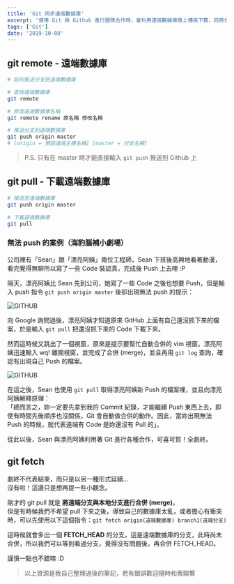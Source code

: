 ```yaml
---
title: 'Git 同步遠端數據庫'
excerpt: '使用 Git 與 Github 進行團隊合作時，會利用遠端數據庫做上傳與下載，同時也會出現 Git 衝突，本篇文講解如何處理這些狀況。'
tags: ['Git']
date: '2019-10-08'
---
```


## git remote - 遠端數據庫

```bash
# 如何推送分支到遠端數據庫

# 查詢遠端數據庫
git remote

# 修改遠端數據庫名稱
git remote rename 原名稱 修改名稱

# 推送分支到遠端數據庫
git push origin master
# [origin = 預設遠端主機名稱] [master = 分支名稱]
```

> P.S. 只有在 master 時才能直接輸入 `git push` 推送到 Github 上

## git pull - 下載遠端數據庫

```bash
# 推送至遠端數據庫
git push origin master

# 下載遠端數據庫
git pull
```

### 無法 push 的案例（海豹腦補小劇場）

公司裡有「Sean」跟「漂亮阿姨」兩位工程師，Sean 下班後高興地看著動漫，看完覺得無聊所以寫了一些 Code 裝認真，完成後 Push 上去哩 :P

隔天，漂亮阿姨比 Sean 先到公司，她寫了一些 Code 之後也想要 Push，但是輸入 push 指令 `git push origin master` 後卻出現無法 push 的提示：

![GITHUB](https://i.imgur.com/qU1BLaO.png)

向 Google 詢問過後，漂亮阿姨才知道原來 GitHub 上面有自己還沒抓下來的檔案，於是輸入 `git pull` 把還沒抓下來的 Code 下載下來。

然而這時候又跳出了一個視窗，原來是提示要幫忙自動合併的 vim 視窗。漂亮阿姨迅速輸入 wq! 離開視窗，並完成了合併 (merge)，並且再用 `git log` 查詢，確認有出現自己 Push 的檔案。

![GITHUB](https://i.imgur.com/6ZET7Hb.png)

在這之後，Sean 也使用 `git pull` 取得漂亮阿姨新 Push 的檔案哩，並且向漂亮阿姨解釋原理：  
「總而言之，妳一定要先拿到我的 Commit 紀錄，才能繼續 Push 東西上去，即使有時間先後順序也沒關係，Git 會自動做合併的動作。因此，當妳出現無法 Push 的時候，就代表遠端有 Code 是妳還沒有 Pull 的」。

從此以後，Sean 與漂亮阿姨利用著 Git 進行各種合作，可喜可賀！全劇終。

## git fetch

劇終不代表結束，而只是以另一種形式延續…  
沒有啦！這邊只是想再提一些小觀念。

剛才的 git pull 就是 **將遠端分支與本地分支進行合併 (merge)**。  
但是有時候我們不希望 pull 下來之後，導致自己的數據庫太亂，或者擔心有衝突時，可以先使用以下這個指令：`git fetch origin(遠端數據庫) branch1(遠端分支)`

這時候就會多出一個 **FETCH_HEAD** 的分支，這是遠端數據庫的分支，此時尚未合併，所以我們可以等到看過分支，覺得沒有問題後，再合併 FETCH_HEAD。

謹慎一點也不錯嘛 :D

> 以上資源是我自己整理過後的筆記，若有錯誤歡迎隨時和我聯繫
